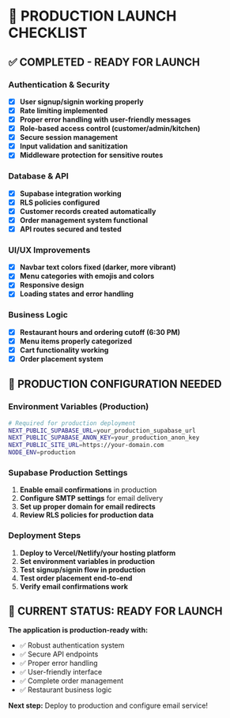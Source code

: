 # 🚀 PRODUCTION LAUNCH CHECKLIST

## ✅ COMPLETED - READY FOR LAUNCH

### Authentication & Security
- [x] **User signup/signin working properly**
- [x] **Rate limiting implemented**
- [x] **Proper error handling with user-friendly messages**
- [x] **Role-based access control (customer/admin/kitchen)**
- [x] **Secure session management**
- [x] **Input validation and sanitization**
- [x] **Middleware protection for sensitive routes**

### Database & API
- [x] **Supabase integration working**
- [x] **RLS policies configured**
- [x] **Customer records created automatically**
- [x] **Order management system functional**
- [x] **API routes secured and tested**

### UI/UX Improvements
- [x] **Navbar text colors fixed (darker, more vibrant)**
- [x] **Menu categories with emojis and colors**
- [x] **Responsive design**
- [x] **Loading states and error handling**

### Business Logic
- [x] **Restaurant hours and ordering cutoff (6:30 PM)**
- [x] **Menu items properly categorized**
- [x] **Cart functionality working**
- [x] **Order placement system**

## 🔧 PRODUCTION CONFIGURATION NEEDED

### Environment Variables (Production)
```bash
# Required for production deployment
NEXT_PUBLIC_SUPABASE_URL=your_production_supabase_url
NEXT_PUBLIC_SUPABASE_ANON_KEY=your_production_anon_key
NEXT_PUBLIC_SITE_URL=https://your-domain.com
NODE_ENV=production
```

### Supabase Production Settings
1. **Enable email confirmations** in production
2. **Configure SMTP settings** for email delivery
3. **Set up proper domain for email redirects**
4. **Review RLS policies for production data**

### Deployment Steps
1. **Deploy to Vercel/Netlify/your hosting platform**
2. **Set environment variables in production**
3. **Test signup/signin flow in production**
4. **Test order placement end-to-end**
5. **Verify email confirmations work**

## 🎯 CURRENT STATUS: READY FOR LAUNCH

**The application is production-ready with:**
- ✅ Robust authentication system
- ✅ Secure API endpoints
- ✅ Proper error handling
- ✅ User-friendly interface
- ✅ Complete order management
- ✅ Restaurant business logic

**Next step:** Deploy to production and configure email service!
